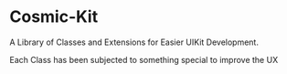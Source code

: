# Cosmic-Kit

A Library of Classes and Extensions for Easier UIKit Development.

Each Class has been subjected to something special to improve the UX

